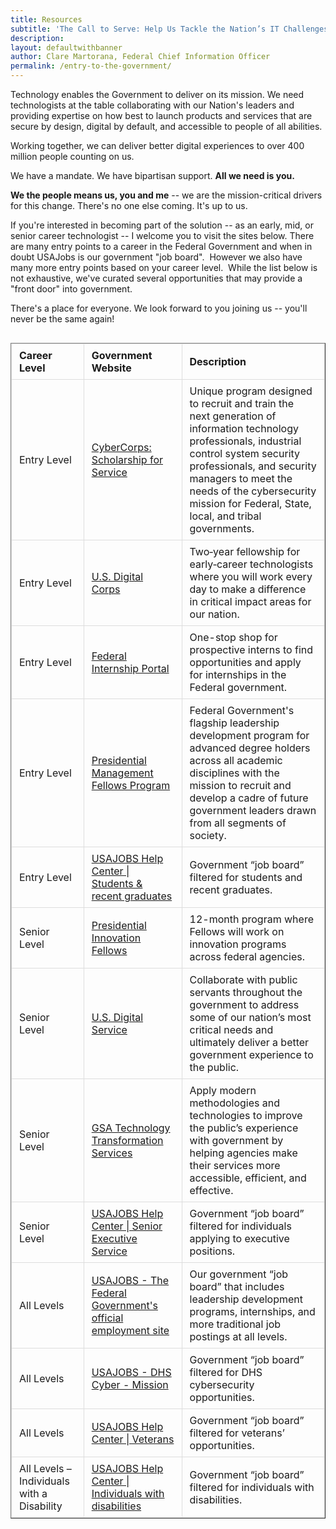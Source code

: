 ```yaml
---
title: Resources
subtitle: 'The Call to Serve: Help Us Tackle the Nation’s IT Challenges'
description:
layout: defaultwithbanner
author: Clare Martorana, Federal Chief Information Officer
permalink: /entry-to-the-government/
---
```


Technology enables the Government to deliver on its mission. We need technologists at the table collaborating with our Nation's leaders and providing expertise on how best to launch products and services that are secure by design, digital by default, and accessible to people of all abilities.

Working together, we can deliver better digital experiences to over 400 million people counting on us.

We have a mandate. We have bipartisan support. **All we need is you.** 

**We the people means us, you and me** -- we are the mission-critical drivers for this change. There's no one else coming. It's up to us. 

If you're interested in becoming part of the solution -- as an early, mid, or senior career technologist -- I welcome you to visit the sites below. There are many entry points to a career in the Federal Government and when in doubt USAJobs is our government "job board".  However we also have many more entry points based on your career level.  While the list below is not exhaustive, we've curated several opportunities that may provide a "front door" into government.   

There's a place for everyone. We look forward to you joining us -- you'll never be the same again!

<div class="table-container">
    <table border="1" class="dataframe responsive-table" aria-label="Career Level & Job Listings">
  <thead>
    <tr style="text-align: right;">
      <th scope="col">Career Level</th>
      <th scope="col">Government Website</th>
      <th scope="col">Description</th>
    </tr>
  </thead>
  <tbody>
    <tr>
      <td>Entry Level</td>
      <td><a href="https://sfs.opm.gov/" aria-label="CyberCorps: Scholarship for Service, opens in a new window" target="_blank">CyberCorps: Scholarship for Service</a></td>
      <td>Unique program designed to recruit and train the next generation of information technology professionals, industrial control system security professionals, and security managers to meet the needs of the cybersecurity mission for Federal, State, local, and tribal governments.</td>
    </tr>
    <tr>
      <td>Entry Level</td>
      <td><a href="https://digitalcorps.gsa.gov/" aria-label="U.S. Digital Corps, opens in a new window" target="_blank">U.S. Digital Corps</a></td>
      <td>Two‑year fellowship for early‑career technologists where you will work every day to make a difference in critical impact areas for our nation.</td>
    </tr>
    <tr>
      <td>Entry Level</td>
      <td><a href="https://intern.usajobs.gov/Search/Results?hp=student&wt=15328&s=salary&sd=desc&p=1" aria-label="Federal Internship Portal, opens in a new window" target="_blank">Federal Internship Portal</a></td>
      <td>One-stop shop for prospective interns to find opportunities and apply for internships in the Federal government.</td>
    </tr>
    <tr>
      <td>Entry Level</td>
      <td><a href="https://www.pmf.gov/" aria-label="Presidential Management Fellows Program, opens in a new window" target="_blank">Presidential Management Fellows Program</a></td>
      <td>Federal Government's flagship leadership development program for advanced degree holders across all academic disciplines with the mission to recruit and develop a cadre of future government leaders drawn from all segments of society.</td>
    </tr>
    <tr>
      <td>Entry Level</td>
      <td><a href="https://www.usajobs.gov/Help/working-in-government/unique-hiring-paths/students/" aria-label="USAJOBS Help Center students & recent graduates, opens in a new window" target="_blank">USAJOBS Help Center | Students &amp; recent graduates</a></td>
      <td>Government “job board” filtered for students and recent graduates.</td>
    </tr>
    <tr>
      <td>Senior Level</td>
      <td><a href="https://presidentialinnovationfellows.gov/" aria-label="Presidential Innovation Fellows, opens in a new window" target="_blank">Presidential Innovation Fellows</a></td>
      <td>12-month program where Fellows will  work on innovation programs across federal agencies.</td>
    </tr>
    <tr>
      <td>Senior Level</td>
      <td><a href="https://www.usds.gov/" aria-label="U.S. Digital Service, opens in a new window" target="_blank">U.S. Digital Service</a></td>
      <td>Collaborate with public servants throughout the government to address some of our nation’s most critical needs and ultimately deliver a better government experience to the public.</td>
    </tr>
    <tr>
      <td>Senior Level</td>
      <td><a href="https://join.tts.gsa.gov/" aria-label="GSA Technology Transformation Services, opens in a new window" target="_blank">GSA Technology Transformation Services</a></td>
      <td>Apply modern methodologies and technologies to improve the public’s experience with government by helping agencies make their services more accessible, efficient, and effective.</td>
    </tr>
    <tr>
      <td>Senior Level</td>
      <td><a href="https://www.usajobs.gov/Help/working-in-government/unique-hiring-paths/senior-executive-service/" aria-label="USAJOBS Help Center Senior Executive Service, opens in a new window" target="_blank">USAJOBS Help Center | Senior Executive Service</a></td>
      <td>Government “job board” filtered for individuals applying to executive positions.</td>
    </tr>
    <tr>
      <td>All Levels</td>
      <td><a href="https://www.usajobs.gov/" aria-label="USAJOBS - The Federal Government's official employment site, opens in a new window" target="_blank">USAJOBS - The Federal Government's official employment site</a></td>
      <td>Our government “job board” that includes leadership development programs, internships, and more traditional job postings at all levels.</td>
    </tr>
    <tr>
      <td>All Levels</td>
      <td><a href="https://dhscs.usajobs.gov/" aria-label="USAJOBS - DHS Cyber - Mission, opens in a new window" target="_blank">USAJOBS - DHS Cyber - Mission</a></td>
      <td>Government “job board” filtered for DHS cybersecurity opportunities.</td>
    </tr>
    <tr>
      <td>All Levels</td>
      <td><a href="https://www.usajobs.gov/Help/working-in-government/unique-hiring-paths/veterans/" aria-label="USAJOBS Help Center - Veterans, opens in a new window" target="_blank">USAJOBS Help Center | Veterans</a></td>
      <td>Government “job board” filtered for veterans’ opportunities.</td>
    </tr>
    <tr>
      <td>All Levels – Individuals with a Disability</td>
      <td><a href="https://www.usajobs.gov/Help/working-in-government/unique-hiring-paths/individuals-with-disabilities/" aria-label="USAJOBS Help Center - Individuals with disabilities, opens in a new window" target="_blank">USAJOBS Help Center | Individuals with disabilities</a></td>
      <td>Government “job board” filtered for individuals with disabilities.</td>
    </tr>
  </tbody>
</table>
</div>

<meta name="viewport" content="width=device-width, initial-scale=1.0">

<style>
    .table-container {
        overflow-x: auto;
        margin-bottom: 2rem;
    }
    
    .responsive-table {
        width: 100%;
        border-collapse: collapse;
    }

    .responsive-table th, .responsive-table td {
        padding: 8px 12px;
        border: 1px solid #ddd;
        text-align: left;
    }
</style>

